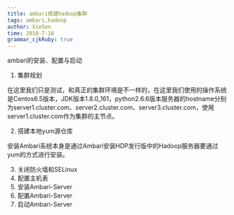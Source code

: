 ```yaml
---
title: ambari搭建hadoop集群
tags: ambari,hadoop
author: XieSen
time: 2018-7-16 
grammar_cjkRuby: true
---
```


ambari的安装、配置与启动

1. 集群规划

在这里我们只是测试，和真正的集群环境是不一样的，在这里我们使用的操作系统是Centos6.5版本，JDK版本1.8.0_161，python2.6.6版本服务器的hostname分别为server1.cluster.com、server2.cluster.com、server3.cluster.com，使用server1.cluster.com作为集群的主节点。

2. 搭建本地yum源仓库

安装Ambari系统本身是通过Ambari安装HDP发行版中的Hadoop服务器要通过yum的方式进行安装。

3. 关闭防火墙和SELinux
4. 配置主机表
5. 安装Ambari-Server
6. 配置Ambari-Server
7. 启动Ambari-Server
